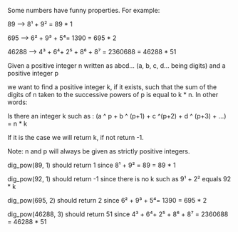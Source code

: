 Some numbers have funny properties. For example:

89 --> 8¹ + 9² = 89 * 1

695 --> 6² + 9³ + 5⁴= 1390 = 695 * 2

46288 --> 4³ + 6⁴+ 2⁵ + 8⁶ + 8⁷ = 2360688 = 46288 * 51



Given a positive integer n written as abcd... (a, b, c, d... being digits) and a positive integer p

we want to find a positive integer k, if it exists, such that the sum of the digits of n taken to the successive powers of p is equal to k * n.
In other words:


Is there an integer k such as : (a ^ p + b ^ (p+1) + c ^(p+2) + d ^ (p+3) + ...) = n * k


If it is the case we will return k, if not return -1.

Note: n and p will always be given as strictly positive integers.



dig_pow(89, 1) should return 1 since 8¹ + 9² = 89 = 89 * 1

dig_pow(92, 1) should return -1 since there is no k such as 9¹ + 2² equals 92 * k

dig_pow(695, 2) should return 2 since 6² + 9³ + 5⁴= 1390 = 695 * 2

dig_pow(46288, 3) should return 51 since 4³ + 6⁴+ 2⁵ + 8⁶ + 8⁷ = 2360688 = 46288 * 51
